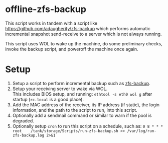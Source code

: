 offline-zfs-backup
==================

This script works in tandem with a script like https://github.com/adaugherity/zfs-backup
which performs automatic incremental snapshot send-receive to a server which is not always running.

This script uses WOL to wake up the machine, do some preliminary checks, invoke the backup script, and poweroff the machine once again.

Setup
=====

1. Setup a script to perform incremental backup such as [zfs-backup](https://github.com/adaugherity/zfs-backup).
2. Setup your receiving server to wake via WOL.   
This includes BIOS setup, and running: ```ethtool -s eth0 wol g``` after startup (```rc.local``` is a good place).
3. Add the MAC address of the receiver, its IP address (if static), the login information, and the path to the script to run, into this script.
4. Optionally add a sendmail command or similar to warn if the pool is degraded.
5. Optionally setup ```cron``` to run this script on a schedule, such as:
```0 8 * * *	root	/tank/storage/Scripts/run-zfs-backup.sh >> /var/log/run-zfs-backup.log 2>&1```
